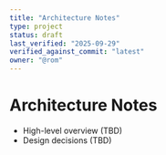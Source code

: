 ```yaml
---
title: "Architecture Notes"
type: project
status: draft
last_verified: "2025-09-29"
verified_against_commit: "latest"
owner: "@rom"
---
```


# Architecture Notes

- High-level overview (TBD)
- Design decisions (TBD)
